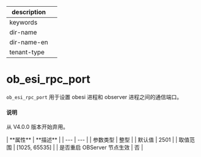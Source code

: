 |description||
|---|---|
|keywords||
|dir-name||
|dir-name-en||
|tenant-type||

# ob_esi_rpc_port

`ob_esi_rpc_port` 用于设置 obesi 进程和 observer 进程之间的通信端口。

<main id="notice" type='explain'>
  <h4>说明</h4>
  <p>从 V4.0.0 版本开始弃用。</p>
</main>
| **属性** | **描述** |
| --- | --- |
| 参数类型 | 整型 |
| 默认值 | 2501 |
| 取值范围 | [1025, 65535] |
| 是否重启 OBServer 节点生效 | 否 |
